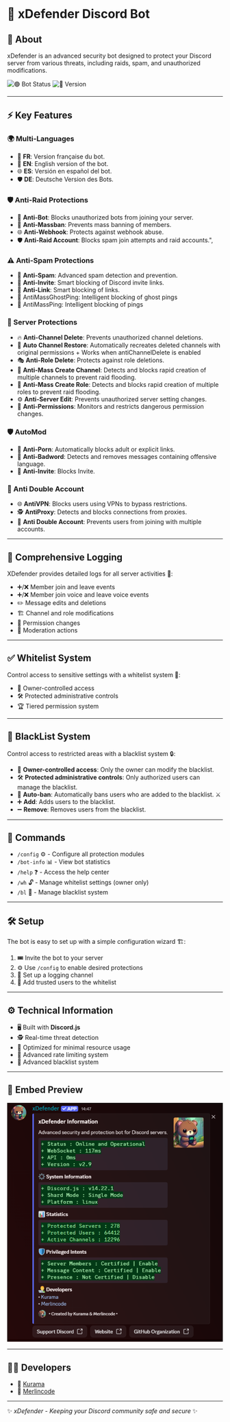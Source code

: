 # 🚀 xDefender Discord Bot

## 🔐 About
xDefender is an advanced security bot designed to protect your Discord server from various threats, including raids, spam, and unauthorized modifications.

![🟢 Bot Status](https://img.shields.io/badge/Status-Online-brightgreen) ![📌 Version](https://img.shields.io/badge/Version-3.0-blue)

---

## ⚡ Key Features

### 🌍 Multi-Languages  
- 🤖 **FR**: Version française du bot.  
- 🚫 **EN**: English version of the bot.  
- 🌐 **ES**: Versión en español del bot.  
- 🛡️ **DE**: Deutsche Version des Bots.  

### 🛡️ Anti-Raid Protections
- 🤖 **Anti-Bot**: Blocks unauthorized bots from joining your server.
- 🚫 **Anti-Massban**: Prevents mass banning of members.
- 🌐 **Anti-Webhook**: Protects against webhook abuse.
- 🛡️ **Anti-Raid Account**: Blocks spam join attempts and raid accounts.",

### ⚠️ Anti-Spam Protections
- 📩 **Anti-Spam**: Advanced spam detection and prevention.
- 🔗 **Anti-Invite**: Smart blocking of Discord invite links.
- 🔗 **Anti-Link**: Smart blocking of links.
- 👻 AntiMassGhostPing: Intelligent blocking of ghost pings
- 📢 AntiMassPing: Intelligent blocking of pings

### 🏰 Server Protections
- 🔥 **Anti-Channel Delete**: Prevents unauthorized channel deletions.
- 🔄 **Auto Channel Restore**: Automatically recreates deleted channels with original permissions + Works when antiChannelDelete is enabled
- 🎭 **Anti-Role Delete**: Protects against role deletions.
- 🚫 **Anti-Mass Create Channel**: Detects and blocks rapid creation of multiple channels to prevent raid flooding.
- 🚫 **Anti-Mass Create Role**: Detects and blocks rapid creation of multiple roles to prevent raid flooding.
- ⚙️ **Anti-Server Edit**: Prevents unauthorized server setting changes.
- 🚦 **Anti-Permissions**: Monitors and restricts dangerous permission changes.

### 🛡️ AutoMod
- 🔞 **Anti-Porn**: Automatically blocks adult or explicit links.
- 🤬 **Anti-Badword**: Detects and removes messages containing offensive language.
- 📨 **Anti-Invite**: Blocks Invite.

### 👥 Anti Double Account
- 🌐 **AntiVPN**: Blocks users using VPNs to bypass restrictions.
- 🕵️ **AntiProxy**: Detects and blocks connections from proxies.
- 👥 **Anti Double Account**: Prevents users from joining with multiple accounts.

---

## 📜 Comprehensive Logging
XDefender provides detailed logs for all server activities 📑:
- ➕/❌ Member join and leave events
- ➕/❌ Member join voice and leave voice events
- ✏️ Message edits and deletions
- 🏗️ Channel and role modifications
- 🔐 Permission changes
- 🔨 Moderation actions

---

## ✅ Whitelist System
Control access to sensitive settings with a whitelist system 🔏:
- 👑 Owner-controlled access
- 🛠️ Protected administrative controls
- 🏆 Tiered permission system

---

## 🚫 BlackList System
Control access to restricted areas with a blacklist system 🔒:
- 👑 **Owner-controlled access**: Only the owner can modify the blacklist.
- 🛠️ **Protected administrative controls**: Only authorized users can manage the blacklist.
- 🚫 **Auto-ban**: Automatically bans users who are added to the blacklist. ⚔️
- ➕ **Add**: Adds users to the blacklist.
- ➖ **Remove**: Removes users from the blacklist.
---

## 📌 Commands
- `/config` ⚙️ - Configure all protection modules
- `/bot-info` 📊 - View bot statistics
- `/help` ❓ - Access the help center
- `/wh` 🔓 - Manage whitelist settings (owner only)
- `/bl` 🚫 - Manage blacklist system

---

## 🛠️ Setup
The bot is easy to set up with a simple configuration wizard 🏗️:
1. 🎟️ Invite the bot to your server
2. ⚙️ Use `/config` to enable desired protections
3. 📡 Set up a logging channel
4. 👥 Add trusted users to the whitelist

---

## ⚙️ Technical Information
- 🖥️ Built with **Discord.js**
- 🕵️ Real-time threat detection
- 🚀 Optimized for minimal resource usage
- 🔄 Advanced rate limiting system
- 🚫 Advanced blacklist system

---

## 📸 Embed Preview
![Embed Preview](https://github.com/xDefender-bot/.github/blob/main/profile/embed.png?raw=true)

---

## 👨‍💻 Developers
- 🦊 [Kurama](https://github.com/Kurama250)
- 🧙 [Merlincode](https://github.com/merlincode)

---

✨ *xDefender - Keeping your Discord community safe and secure* ✨

